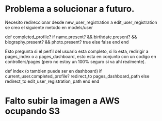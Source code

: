 # Problema a solucionar a futuro.
Necesito redireccionar desde new_user_registration  a edit_user_registration
se creo el siguiente metodo en models/user


 def completed_profile?
   if name.present? && birthdate.present? && biography.present? && photo.present?
     true
   else
     false
   end
 end

 Esto pregunta si el perfil del usuario esta completo, si lo esta, redirigir a pages_index o a pages_dashboard, esto esta en conjunto con un codigo en controllers/pages (pero no estoy un 100% seguro si va ahí realmente).

 def index (o tambien puede ser en dashboard)
   if current_user.completed_profile?
     redirect_to pages_dashboard_path
   else
     redirect_to edit_user_registration_path
   end
 end

 # Falto subir la imagen a AWS ocupando S3
